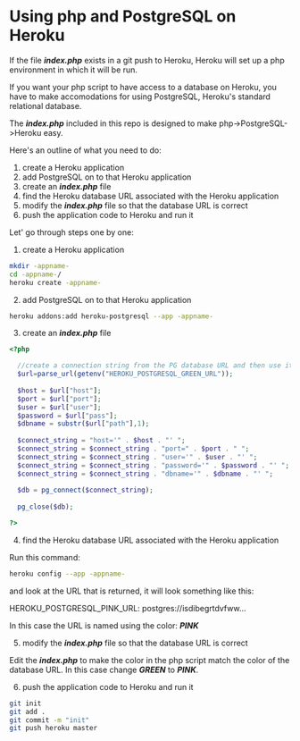 # Using php and PostgreSQL on Heroku

If the file <b><i>index.php</i></b> exists in a git push to Heroku, Heroku will set up a php environment in which it will be run.

If you want your php script to have access to a database on Heroku, you have to make accomodations for using PostgreSQL, Heroku's standard relational database.

The <b><i>index.php</i></b> included in this repo is designed to make php->PostgreSQL->Heroku easy.

Here's an outline of what you need to do:

1) create a Heroku application
2) add PostgreSQL on to that Heroku application
3) create an <b><i>index.php</i></b> file
4) find the Heroku database URL associated with the Heroku application
5) modify the <b><i>index.php</i></b> file so that the database URL is correct
6) push the application code to Heroku and run it

Let' go through steps one by one:

1) create a Heroku application
```bash
mkdir -appname-
cd -appname-/
heroku create -appname-

```

2) add PostgreSQL on to that Heroku application
```bash
heroku addons:add heroku-postgresql --app -appname-

```

3) create an <b><i>index.php</i></b> file
```php
<?php

  //create a connection string from the PG database URL and then use it to connect
  $url=parse_url(getenv("HEROKU_POSTGRESQL_GREEN_URL"));
  
  $host = $url["host"];
  $port = $url["port"];
  $user = $url["user"];
  $password = $url["pass"];
  $dbname = substr($url["path"],1);
  
  $connect_string = "host='" . $host . "' ";
  $connect_string = $connect_string . "port=" . $port . " ";
  $connect_string = $connect_string . "user='" . $user . "' ";
  $connect_string = $connect_string . "password='" . $password . "' ";
  $connect_string = $connect_string . "dbname='" . $dbname . "' ";
  
  $db = pg_connect($connect_string);
  
  pg_close($db);

?> 
```

4) find the Heroku database URL associated with the Heroku application

Run this command:
```bash
heroku config --app -appname-

```
and look at the URL that is returned, it will look something like this:

  HEROKU_POSTGRESQL_PINK_URL: postgres://isdibegrtdvfww...

In this case the URL is named using the color: <b><i>PINK</i></b>

5) modify the <b><i>index.php</i></b> file so that the database URL is correct

Edit the <b><i>index.php</i></b> to make the color in the php script match the color of the database URL.
In this case change <b><i>GREEN</i></b> to <b><i>PINK</i></b>.

6) push the application code to Heroku and run it
```bash
git init
git add .
git commit -m "init"
git push heroku master
```
